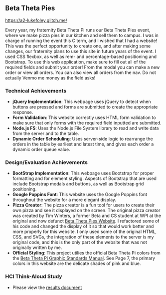 ## Beta Theta Pies
https://a2-lukefoley.glitch.me/

Every year, my fraternity Beta Theta Pi runs our Beta Theta Pies event, where we make pizza pies in our kitchen and sell them to campus. I was in charge of running the event this C term, and I wished that I had a website! This was the perfect opportunity to create one, and after making some changes, our fraternity plans to use this site in future years of the event. I used CSS flexbox, as well as rem- and percentage-based positioning and Bootstrap. To use this web application, make sure to fill out all of the required fields and submit your order! From the modal you can make a new order or view all orders. You can also view all orders from the nav. Do not actually Venmo me money as the field asks!

### Technical Achievements
- **jQuery Implementation**: This webpage uses jQuery to detect when buttons are pressed and forms are submitted to create the appropriate response.
- **Form Validation**: This website correctly uses HTML form validation to make sure that only forms with the required field inputted are submitted.
- **Node.js FS**: Uses the Node.js File System library to read and write data from the server and to the table.
- **Dynamic Order Scheduling**: Uses server-side logic to rearrange the orders in the table by earliest and latest time, and gives each order a dynamic order queue value.

### Design/Evaluation Achievements
- **BootStrap Implementation**: This webpage uses Bootstrap for proper formatting and for element styling. Aspects of Bootstrap that are used include Bootstrap modals and buttons, as well as Bootstrap grid positioning.
- **Google Poppins Font**: This website uses the Google Poppins font throughout the website for a more elegant display.
- **Pizza Creator**: The pizza creator is a fun tool for users to create their own pizza and see it displayed on the screen. The original pizza creator was created by Tim Winters, a former Beta and CS student at WPI at the original and now defunct [Beta Theta Pies Website](https://github.com/betathetapiwpi/BetaThetaPies). I refactored some of his code and changed the display of it so that would work better and more properly for this website. I only used some of the original HTML, CSS, and SVGs, the integration of these elements to the server is my original code, and this is the only part of the website that was not originally written by me.
- **Official Styling**: This project utilies the official Beta Theta Pi colors from the [Beta Theta Pi Graphic Standards Manual](https://issuu.com/betathetapiao/docs/beta_theta_pi_graphic_standards_manual). See Page 7, the primary colors in this website are the delicate shades of pink and blue.

### HCI Think-Aloud Study
- Please view the [results document](https://docs.google.com/document/d/1cKwlBHIz2PCnkXg2B8-sr1y2mpUdyRH5TRaiYGZX4b4/edit?usp=sharing)
